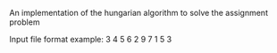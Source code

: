 An implementation of the hungarian algorithm to solve the assignment problem

Input file format example:
3
4 5 6
2 9 7
1 5 3
